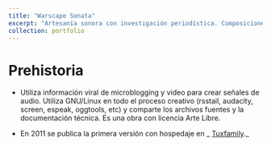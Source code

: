 ```yaml
---
title: "Warscape Sonata"
excerpt: "Artesanía sonora con investigación periodística. Composiciones de paisaje sonoro y acciones multimedia sobre la narcoguerra en México.<br/><img src='/io/images/wsban01.png'>"
collection: portfolio
---
```


# Prehistoria
 - Utiliza información viral de microblogging y video para crear señales de audio. Utiliza GNU/Linux en todo el proceso creativo (rsstail, audacity, screen, espeak, oggtools, etc) y comparte los archivos fuentes y la documentación técnica. Es una obra con licencia Arte Libre.

 - En 2011 se publica la primera versión con hospedaje en _ [Tuxfamily](https://project.tuxfamily.org/?do=tags;search=soft::audacity#%3Fdo%3Dgroup%3Bname%3Dwarscapeson)._
 
